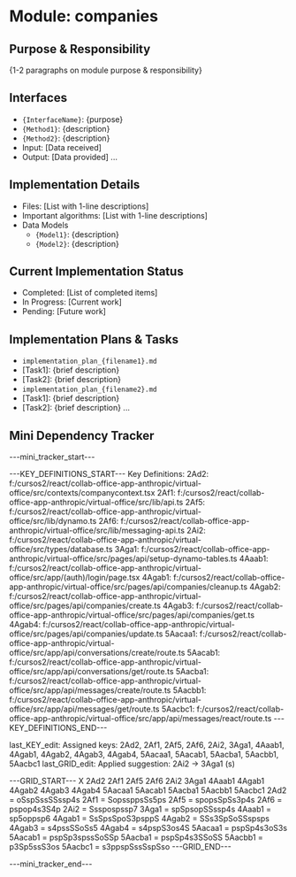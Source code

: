 # Module: companies

## Purpose & Responsibility
{1-2 paragraphs on module purpose & responsibility}

## Interfaces
* `{InterfaceName}`: {purpose}
* `{Method1}`: {description}
* `{Method2}`: {description}
* Input: [Data received]
* Output: [Data provided]
...

## Implementation Details
* Files: [List with 1-line descriptions]
* Important algorithms: [List with 1-line descriptions]
* Data Models
    * `{Model1}`: {description}
    * `{Model2}`: {description}

## Current Implementation Status
* Completed: [List of completed items]
* In Progress: [Current work]
* Pending: [Future work]

## Implementation Plans & Tasks
* `implementation_plan_{filename1}.md`
* [Task1]: {brief description}
* [Task2]: {brief description}
* `implementation_plan_{filename2}.md`
* [Task1]: {brief description}
* [Task2]: {brief description} 
...

## Mini Dependency Tracker
---mini_tracker_start---

---KEY_DEFINITIONS_START---
Key Definitions:
2Ad2: f:/cursos2/react/collab-office-app-anthropic/virtual-office/src/contexts/companycontext.tsx
2Af1: f:/cursos2/react/collab-office-app-anthropic/virtual-office/src/lib/api.ts
2Af5: f:/cursos2/react/collab-office-app-anthropic/virtual-office/src/lib/dynamo.ts
2Af6: f:/cursos2/react/collab-office-app-anthropic/virtual-office/src/lib/messaging-api.ts
2Ai2: f:/cursos2/react/collab-office-app-anthropic/virtual-office/src/types/database.ts
3Aga1: f:/cursos2/react/collab-office-app-anthropic/virtual-office/src/pages/api/setup-dynamo-tables.ts
4Aaab1: f:/cursos2/react/collab-office-app-anthropic/virtual-office/src/app/(auth)/login/page.tsx
4Agab1: f:/cursos2/react/collab-office-app-anthropic/virtual-office/src/pages/api/companies/cleanup.ts
4Agab2: f:/cursos2/react/collab-office-app-anthropic/virtual-office/src/pages/api/companies/create.ts
4Agab3: f:/cursos2/react/collab-office-app-anthropic/virtual-office/src/pages/api/companies/get.ts
4Agab4: f:/cursos2/react/collab-office-app-anthropic/virtual-office/src/pages/api/companies/update.ts
5Aacaa1: f:/cursos2/react/collab-office-app-anthropic/virtual-office/src/app/api/conversations/create/route.ts
5Aacab1: f:/cursos2/react/collab-office-app-anthropic/virtual-office/src/app/api/conversations/get/route.ts
5Aacba1: f:/cursos2/react/collab-office-app-anthropic/virtual-office/src/app/api/messages/create/route.ts
5Aacbb1: f:/cursos2/react/collab-office-app-anthropic/virtual-office/src/app/api/messages/get/route.ts
5Aacbc1: f:/cursos2/react/collab-office-app-anthropic/virtual-office/src/app/api/messages/react/route.ts
---KEY_DEFINITIONS_END---

last_KEY_edit: Assigned keys: 2Ad2, 2Af1, 2Af5, 2Af6, 2Ai2, 3Aga1, 4Aaab1, 4Agab1, 4Agab2, 4Agab3, 4Agab4, 5Aacaa1, 5Aacab1, 5Aacba1, 5Aacbb1, 5Aacbc1
last_GRID_edit: Applied suggestion: 2Ai2 -> 3Aga1 (s)

---GRID_START---
X 2Ad2 2Af1 2Af5 2Af6 2Ai2 3Aga1 4Aaab1 4Agab1 4Agab2 4Agab3 4Agab4 5Aacaa1 5Aacab1 5Aacba1 5Aacbb1 5Aacbc1
2Ad2 = oSspSssSSssp4s
2Af1 = SopssppsSs5ps
2Af5 = spopsSpSs3p4s
2Af6 = pspop4s3S4p
2Ai2 = Ssspospssp7
3Aga1 = spSpsopSSssp4s
4Aaab1 = sp5oppsp6
4Agab1 = SsSpsSpoS3psppS
4Agab2 = SSs3SpSoSSspsps
4Agab3 = s4pssSSoSs5
4Agab4 = s4pspS3os4S
5Aacaa1 = pspSp4s3oS3s
5Aacab1 = pspSp3spssSoSSp
5Aacba1 = pspSp4s3SSoSS
5Aacbb1 = p3Sp5ssS3os
5Aacbc1 = s3ppspSssSspSso
---GRID_END---

---mini_tracker_end---
